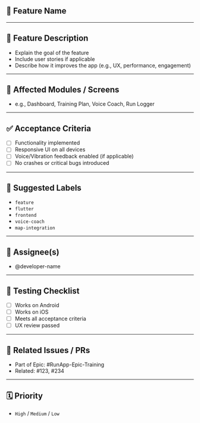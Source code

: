 ## 🌟 Feature Name
<!-- Clear and concise name of the new feature -->

---

## 📝 Feature Description
<!-- What should be implemented and why? -->
- Explain the goal of the feature
- Include user stories if applicable
- Describe how it improves the app (e.g., UX, performance, engagement)

---

## 📲 Affected Modules / Screens
<!-- List screens or modules that this feature affects -->
- e.g., Dashboard, Training Plan, Voice Coach, Run Logger

---

## ✅ Acceptance Criteria
<!-- Conditions that must be met for this feature to be considered complete -->
- [ ] Functionality implemented
- [ ] Responsive UI on all devices
- [ ] Voice/Vibration feedback enabled (if applicable)
- [ ] No crashes or critical bugs introduced

---

## 🔖 Suggested Labels
<!-- Add any relevant labels -->
- `feature`
- `flutter`
- `frontend`
- `voice-coach`
- `map-integration`

---

## 👤 Assignee(s)
<!-- Who will work on this -->
- @developer-name

---

## 🧪 Testing Checklist
<!-- Must be manually or automatically verified before closing -->
- [ ] Works on Android
- [ ] Works on iOS
- [ ] Meets all acceptance criteria
- [ ] UX review passed

---

## 📎 Related Issues / PRs
<!-- Reference to other issues or pull requests -->
- Part of Epic: #RunApp-Epic-Training
- Related: #123, #234

---

## 🗓️ Priority
<!-- Set by PM or Tech Lead -->
- `High` / `Medium` / `Low`
